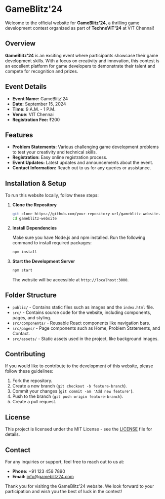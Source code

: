 # GameBlitz'24

Welcome to the official website for **GameBlitz'24**, a thrilling game development contest organized as part of **TechnoVIT'24** at VIT Chennai!

## Overview

**GameBlitz'24** is an exciting event where participants showcase their game development skills. With a focus on creativity and innovation, this contest is an excellent platform for game developers to demonstrate their talent and compete for recognition and prizes.

## Event Details

- **Event Name:** GameBlitz'24
- **Date:** September 15, 2024
- **Time:** 9 A.M. - 1 P.M.
- **Venue:** VIT Chennai
- **Registration Fee:** ₹200

## Features

- **Problem Statements:** Various challenging game development problems to test your creativity and technical skills.
- **Registration:** Easy online registration process.
- **Event Updates:** Latest updates and announcements about the event.
- **Contact Information:** Reach out to us for any queries or assistance.

## Installation & Setup

To run this website locally, follow these steps:

1. **Clone the Repository**

   ```bash
   git clone https://github.com/your-repository-url/gameblitz-website.git
   cd gameblitz-website
   ```

2. **Install Dependencies**

   Make sure you have Node.js and npm installed. Run the following command to install required packages:

   ```bash
   npm install
   ```

3. **Start the Development Server**

   ```bash
   npm start
   ```

   The website will be accessible at `http://localhost:3000`.

## Folder Structure

- `public/` - Contains static files such as images and the `index.html` file.
- `src/` - Contains source code for the website, including components, pages, and styling.
- `src/components/` - Reusable React components like navigation bars.
- `src/pages/` - Page components such as Home, Problem Statements, and Contact.
- `src/assets/` - Static assets used in the project, like background images.

## Contributing

If you would like to contribute to the development of this website, please follow these guidelines:

1. Fork the repository.
2. Create a new branch (`git checkout -b feature-branch`).
3. Commit your changes (`git commit -am 'Add new feature'`).
4. Push to the branch (`git push origin feature-branch`).
5. Create a pull request.

## License

This project is licensed under the MIT License - see the [LICENSE](LICENSE) file for details.

## Contact

For any inquiries or support, feel free to reach out to us at:

- **Phone:** +91 123 456 7890
- **Email:** info@gameblitz24.com

Thank you for visiting the GameBlitz'24 website. We look forward to your participation and wish you the best of luck in the contest!

